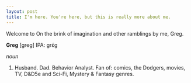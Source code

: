 ```yaml
---
layout: post
title: I'm here. You're here, but this is really more about me.
---
```


Welcome to On the brink of imagination and other ramblings by me, Greg.

**Greg** [greg] IPA: grɛ́g

*noun*

1. Husband. Dad. Behavior Analyst. Fan of: comics, the Dodgers, movies, TV, D&D5e and Sci-Fi, Mystery & Fantasy genres.
